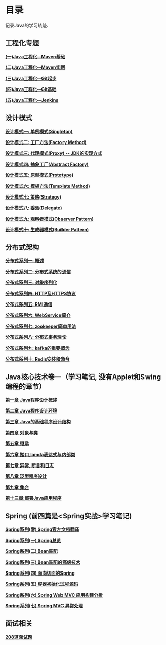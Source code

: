 # 目录

记录Java的学习轨迹.

## 工程化专题

**[(一)Java工程化--Maven基础](https://www.cnblogs.com/walkinhalo/p/9514469.html)**

**[(二)Java工程化--Maven实践](https://www.cnblogs.com/walkinhalo/p/9547606.html)**

**[(三)Java工程化--Git起步](https://www.cnblogs.com/walkinhalo/p/9538998.html)**

**[(四)Java工程化--Git基础](https://www.cnblogs.com/walkinhalo/p/9541362.html)**

**[(五)Java工程化--Jenkins](https://www.cnblogs.com/walkinhalo/p/9553713.html)**

## 设计模式

**[设计模式一: 单例模式(Singleton)](https://www.cnblogs.com/walkinhalo/p/9513118.html)**

**[设计模式二: 工厂方法(Factory Method)](https://www.cnblogs.com/walkinhalo/p/9563289.html)**

**[设计模式三: 代理模式(Proxy) -- JDK的实现方式](https://www.cnblogs.com/walkinhalo/p/9567496.html)**

**[设计模式四: 抽象工厂(Abstract Factory)](https://www.cnblogs.com/walkinhalo/p/9573109.html)**

**[设计模式五: 原型模式(Prototype)](https://www.cnblogs.com/walkinhalo/p/9579393.html)**

**[设计模式六: 模板方法(Template Method)](https://www.cnblogs.com/walkinhalo/p/9588618.html)**

**[设计模式七: 策略(Strategy)](https://www.cnblogs.com/walkinhalo/p/9591039.html)**

**[设计模式八: 委派(Delegate)](https://www.cnblogs.com/walkinhalo/p/9603932.html)**

**[设计模式九: 观察者模式(Observer Pattern)](https://www.cnblogs.com/walkinhalo/p/9638457.html)**

**[设计模式十: 生成器模式(Builder Pattern)](https://www.cnblogs.com/walkinhalo/p/9816831.html)**

## 分布式架构

**[分布式系列一: 概述](https://www.cnblogs.com/walkinhalo/p/9646011.html)**

**[分布式系列二: 分布式系统的通信](https://www.cnblogs.com/walkinhalo/p/9651065.html)**

**[分布式系列三: 对象序列化](https://www.cnblogs.com/walkinhalo/p/9661424.html)**

**[分布式系列四: HTTP及HTTPS协议](https://www.cnblogs.com/walkinhalo/p/9669340.html)**

**[分布式系列五: RMI通信](https://www.cnblogs.com/walkinhalo/p/9678139.html)**

**[分布式系列六: WebService简介](https://www.cnblogs.com/walkinhalo/p/9685356.html)**

**[分布式系列七: zookeeper简单用法](https://www.cnblogs.com/walkinhalo/p/9740198.html)**

**[分布式系列八: 分布式事务理论](https://www.cnblogs.com/walkinhalo/p/10647977.html)**

**[分布式系列九: kafka的重要概念](https://www.cnblogs.com/walkinhalo/p/10692705.html)**

**[分布式系列十: Redis安装和命令](https://www.cnblogs.com/walkinhalo/p/10704721.html)**

## Java核心技术卷一（学习笔记, 没有Applet和Swing编程的章节）

**[第一章 Java程序设计概述](https://www.cnblogs.com/walkinhalo/p/9556808.html)**

**[第二章 Java程序设计环境](https://www.cnblogs.com/walkinhalo/p/9561676.html)**

**[第三章 Java的基础程序设计结构](https://www.cnblogs.com/walkinhalo/p/9569241.html)**

**[第四章 对象与类](https://www.cnblogs.com/walkinhalo/p/9580033.html)**

**[第五章 继承](https://www.cnblogs.com/walkinhalo/p/9591552.html)**

**[第六章 接口,lamda表达式与内部类](https://www.cnblogs.com/walkinhalo/p/9601803.html)**

**[第七章 异常, 断言和日志](https://www.cnblogs.com/walkinhalo/p/9622148.html)**

**[第八章 泛型程序设计](https://www.cnblogs.com/walkinhalo/p/9651891.html)**

**[第九章 集合](https://www.cnblogs.com/walkinhalo/p/9651847.html)**

**[第十三章 部署Java应用程序](https://www.cnblogs.com/walkinhalo/p/9678440.html)**

## Spring (前四篇是<Spring实战>学习笔记)

**[Spring系列(零) Spring官方文档翻译](https://www.cnblogs.com/walkinhalo/p/10502420.html)**

**[Spring系列(一) Spring总览](https://www.cnblogs.com/walkinhalo/p/9601226.html)**

**[Spring系列(二) Bean装配](https://www.cnblogs.com/walkinhalo/p/9607524.html)**

**[Spring系列(三) Bean装配的高级技术](https://www.cnblogs.com/walkinhalo/p/9613360.html)**

**[Spring系列(四) 面向切面的Spring](https://www.cnblogs.com/walkinhalo/p/9628086.html)**

**[Spring系列(五) 容器初始化过程源码](https://www.cnblogs.com/walkinhalo/p/9649415.html)**

**[Spring系列(六) Spring Web MVC 应用构建分析](https://www.cnblogs.com/walkinhalo/p/9732125.html)**

**[Spring系列(七) Spring MVC 异常处理](https://www.cnblogs.com/walkinhalo/p/9744656.html)**

## 面试相关

**[208道面试题](https://www.cnblogs.com/walkinhalo/p/10686437.html)**